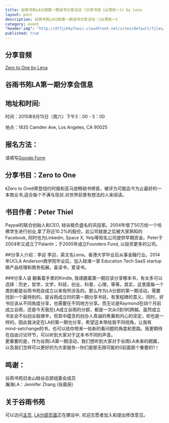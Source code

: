 ```yaml
---
title: 谷雨书苑LA分部第一期读书分享活动 (分享书目《从零到一》) by Lena
layout: post
description: 谷雨书苑LA分部第一期读书分享活动：《从零到一》
category: event
"header-img": "http://dtfjihky7xwic.cloudfront.net/sites/default/files/Activities/la-beauty-shot.jpg"
published: true
---
```



## 分享音频
[Zero to One by Lena]({{site.www-data-url}}/audio/2015-08-12-lena.mp3)

## 谷雨书苑LA第一期分享会信息

## 地址和时间:

时间：2015年8月15日（周六）下午3：00 - 5：00

地点：1835 Camden Ave, Los Angeles, CA 90025

## 报名方法：

请填写[Google Form](https://docs.google.com/forms/d/14suzNHWbPV_q1bsK_S8U6ugRTkmVgQF-W0EY8-2yW14/viewform)


## 分享书目：Zero to One

《Zero to One》荣登纽约时报和亚马逊畅销书榜首，被评为可能迄今为止最好的一本商业书,适合每个不满与现状.对世界前景有想法的人来阅读。

## 书目作者：Peter Thiel

Paypal的联合创始人和CEO, 硅谷极负盛名的风投家。2004年借了50万给一个哈佛学生进行创业,拿了将近10.2%的股份，此公司就是之后被大家熟知的Facebook, 同时也为Linkedin, Space X, Yelp等知名公司提供早期资金。Peter于2004年又成立了Palantir；于2005年成立Founders Fund, 以投资更多的公司。

##分享人介绍：李迎
李迎，英文名Lena。香港大学毕业后从事金融行业。2014年UCLA Anderson商学院毕业后，加入硅滩一家 Education Tech SaaS startup做产品经理和商务拓展。喜读书，爱读书。

###分享人语 
翻看着手里的Kindle, 我琢磨着第一期应该分享哪本书，有太多可以选择：历史，哲学，文学，科技，创业，科普，心理，等等。其实，这里面每一个类别都是谷雨书苑自成立以来有所涉及的。那么作为LA分部的第一期活动，需要找到一个最特别的。<Zero to One>是谷雨成立时的第一期分享书目，有里程碑的意义。同时，好书应该从不同角度分享，也需要在不同地方分享。而无论是Raymond在四个月前成立谷雨，还是今天我在LA成立谷雨的分部，都是一次从0到1的跨越。虽然成立书友会不似创业般艰辛，但其中蕴含的创办人真诚的希冀和内心的坚定，却也是一样的。因此我决定在LA的第一期也分享<Zero to One>，希望这本带给我不同视角，让我有mind-setchange的书，也可以给你带来一些新的看问题的角度和思路。我更期待在自由讨论环节，可以听到大家对于这本书不同的声音。  
更重要的是，作为谷雨LA第一期活动，我们想听到大家对于谷雨LA未来的期冀，以及我们怎样可以更好的为大家服务--你们是那无限可能的0前面那个重要的1！

## 鸣谢：

谷雨书苑旧金山硅谷总部组委会成员  
瀚海LA：Jennifer Zhang (张晨辰)

## 关于谷雨书苑

可以访问[主页](http://www.valleyrain.org), [LA分部页面](http://www.valleyrain.org/la)正在建设中, 欢迎志愿者加入和提出修改意见。
